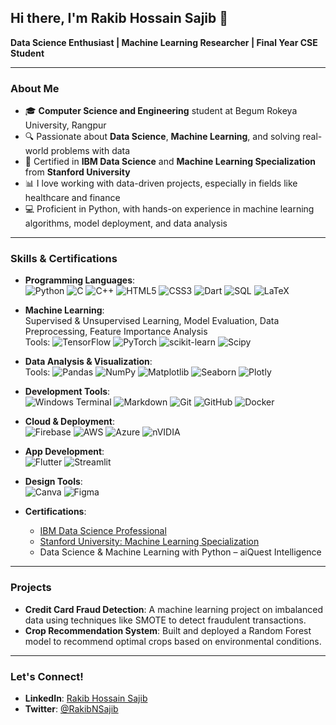 ## Hi there, I'm Rakib Hossain Sajib 👋

**Data Science Enthusiast | Machine Learning Researcher | Final Year CSE Student**

---

### About Me

- 🎓 **Computer Science and Engineering** student at Begum Rokeya University, Rangpur
- 🔍 Passionate about **Data Science**, **Machine Learning**, and solving real-world problems with data
- 🏅 Certified in **IBM Data Science** and **Machine Learning Specialization** from **Stanford University**
- 📊 I love working with data-driven projects, especially in fields like healthcare and finance
- 💻 Proficient in Python, with hands-on experience in machine learning algorithms, model deployment, and data analysis

---



### Skills & Certifications

- **Programming Languages**:  
  ![Python](https://img.shields.io/badge/python-3670A0?style=flat&logo=python&logoColor=ffdd54) ![C](https://img.shields.io/badge/c-%2300599C.svg?style=flat&logo=c&logoColor=white) ![C++](https://img.shields.io/badge/c++-%2300599C.svg?style=flat&logo=c%2B%2B&logoColor=white) ![HTML5](https://img.shields.io/badge/html5-%23E34F26.svg?style=flat&logo=html5&logoColor=white) ![CSS3](https://img.shields.io/badge/css3-%231572B6.svg?style=flat&logo=css3&logoColor=white) ![Dart](https://img.shields.io/badge/dart-%230175C2.svg?style=flat&logo=dart&logoColor=white) ![SQL](https://img.shields.io/badge/sql-%230075C2.svg?style=flat&logo=postgresql&logoColor=white) ![LaTeX](https://img.shields.io/badge/latex-%23008080.svg?style=flat&logo=latex&logoColor=white)

- **Machine Learning**:  
  Supervised & Unsupervised Learning, Model Evaluation, Data Preprocessing, Feature Importance Analysis  
  Tools: ![TensorFlow](https://img.shields.io/badge/TensorFlow-%23FF6F00.svg?style=flat&logo=TensorFlow&logoColor=white) ![PyTorch](https://img.shields.io/badge/PyTorch-%23EE4C2C.svg?style=flat&logo=PyTorch&logoColor=white) ![scikit-learn](https://img.shields.io/badge/scikit--learn-%23F7931E.svg?style=flat&logo=scikit-learn&logoColor=white) ![Scipy](https://img.shields.io/badge/SciPy-%230C55A5.svg?style=flat&logo=scipy&logoColor=white)

- **Data Analysis & Visualization**:  
  Tools: ![Pandas](https://img.shields.io/badge/pandas-%23150458.svg?style=flat&logo=pandas&logoColor=white) ![NumPy](https://img.shields.io/badge/numpy-%23013243.svg?style=flat&logo=numpy&logoColor=white) ![Matplotlib](https://img.shields.io/badge/Matplotlib-%23ffffff.svg?style=flat&logo=python&logoColor=black) ![Seaborn](https://img.shields.io/badge/Seaborn-%233725A8.svg?style=flat&logo=python&logoColor=white) ![Plotly](https://img.shields.io/badge/Plotly-%233F4F75.svg?style=flat&logo=plotly&logoColor=white)

- **Development Tools**:  
  ![Windows Terminal](https://img.shields.io/badge/Windows%20Terminal-%234D4D4D.svg?style=flat&logo=windows-terminal&logoColor=white) ![Markdown](https://img.shields.io/badge/markdown-%23000000.svg?style=flat&logo=markdown&logoColor=white) ![Git](https://img.shields.io/badge/git-%23F05033.svg?style=flat&logo=git&logoColor=white) ![GitHub](https://img.shields.io/badge/github-%23121011.svg?style=flat&logo=github&logoColor=white) ![Docker](https://img.shields.io/badge/docker-%230db7ed.svg?style=flat&logo=docker&logoColor=white)

- **Cloud & Deployment**:  
  ![Firebase](https://img.shields.io/badge/firebase-%23039BE5.svg?style=flat&logo=firebase) ![AWS](https://img.shields.io/badge/AWS-%23FF9900.svg?style=flat&logo=amazonaws&logoColor=white) ![Azure](https://img.shields.io/badge/Azure-%230072C6.svg?style=flat&logo=microsoftazure&logoColor=white) ![nVIDIA](https://img.shields.io/badge/cuda-000000.svg?style=flat&logo=nVIDIA&logoColor=green)

- **App Development**:  
  ![Flutter](https://img.shields.io/badge/Flutter-%2302569B.svg?style=flat&logo=Flutter&logoColor=white) ![Streamlit](https://img.shields.io/badge/Streamlit-%23FF4B4B.svg?style=flat&logo=streamlit&logoColor=white)

- **Design Tools**:  
  ![Canva](https://img.shields.io/badge/Canva-%2300C4CC.svg?style=flat&logo=Canva&logoColor=white) ![Figma](https://img.shields.io/badge/figma-%23F24E1E.svg?style=flat&logo=figma&logoColor=white)


- **Certifications**:
  - [IBM Data Science Professional](https://coursera.org/verify/professional-cert/F7W8VK8WMG5K)
  - [Stanford University: Machine Learning Specialization](https://coursera.org/verify/specialization/K2KCUUNEYEDE)
  - Data Science & Machine Learning with Python – aiQuest Intelligence
  
---

### Projects

- **Credit Card Fraud Detection**: A machine learning project on imbalanced data using techniques like SMOTE to detect fraudulent transactions.
- **Crop Recommendation System**: Built and deployed a Random Forest model to recommend optimal crops based on environmental conditions.

---

### Let's Connect!

- **LinkedIn**: [Rakib Hossain Sajib](https://www.linkedin.com/in/rakibnsajib)
- **Twitter**: [@RakibNSajib](https://x.com/rakibnsajib)
